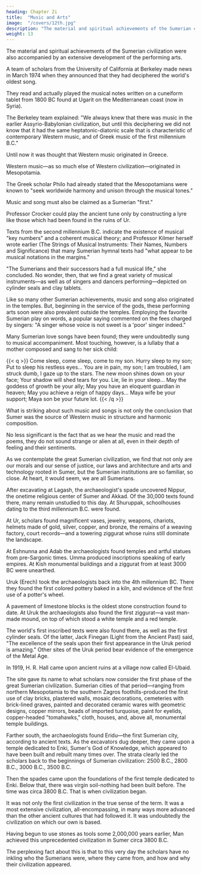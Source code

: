 ```yaml
---
heading: Chapter 2i
title:  "Music and Arts"
image:  "/covers/12th.jpg"
description: "The material and spiritual achievements of the Sumerian civilization were also accompanied by an extensive development of the performing arts"
weight: 13
---
```




The material and spiritual achievements of the Sumerian civilization were also accompanied by an extensive development of the performing arts. 

A team of scholars from the University of California at Berkeley made news in March 1974 when they announced that they had deciphered the world's oldest song. 

<!-- What professors Richard L. Crocker, Anne D. Kilmer, and Robert R. Brown achieved was to -->

They read and actually played the musical notes written on a cuneiform tablet from 1800 BC found at Ugarit on the Mediterranean coast (now in Syria).

The Berkeley team explained: "We always knew that there was music in the earlier Assyrio-Babylonian civilization, but until this deciphering we did not know that it had the same heptatonic-diatonic scale that is characteristic of contemporary Western music, and of Greek music of the first millennium B.C."

Until now it was thought that Western music originated in Greece.

Western music—as so much else of Western civilization—originated in Mesopotamia. 

The Greek scholar Philo had already stated that the Mesopotamians were known to "seek worldwide harmony and unison through the musical tones."

Music and song must also be claimed as a Sumerian "first."

Professor Crocker could play the ancient tune only by constructing a lyre like those which had been found in the ruins of Ur. 

Texts from the second millennium B.C. indicate the existence of musical "key numbers" and a coherent musical theory; and Professor Kilmer herself wrote earlier (The Strings of Musical Instruments: Their Names, Numbers and Significance) that many Sumerian hymnal texts had "what appear to be musical notations in the margins."

"The Sumerians and their successors had a full musical life," she concluded. No wonder, then, that we find a great variety of musical instruments—as well as of singers and dancers performing—depicted on cylinder seals and clay tablets.

Like so many other Sumerian achievements, music and song also originated in the temples. But, beginning in the service of the gods, these performing arts soon were also prevalent outside the temples. Employing the favorite Sumerian play on words, a popular saying commented on the fees charged by singers: "A singer whose voice is not sweet is a 'poor' singer indeed."

Many Sumerian love songs have been found; they were undoubtedly sung to musical accompaniment. Most touching, however, is a lullaby that a mother composed and sang to her sick child:

{{< q >}}
Come sleep, come sleep, come to my son.
Hurry sleep to my son;
Put to sleep his restless eyes…
You are in pain, my son;
I am troubled, I am struck dumb,
I gaze up to the stars.
The new moon shines down on your face;
Your shadow will shed tears for you.
Lie, lie in your sleep…
May the goddess of growth be your ally;
May you have an eloquent guardian in heaven;
May you achieve a reign of happy days…
Maya wife be your support;
Maya son be your future lot.
{{< /q >}}

What is striking about such music and songs is not only the conclusion that Sumer was the source of Western music in structure and harmonic composition.

No less significant is the fact that as we hear the music and read the poems, they do not sound strange or alien at all, even in their depth of feeling and their sentiments.

As we contemplate the great Sumerian civilization, we find that not only are our morals and our sense of justice, our laws and architecture and arts and technology rooted in Sumer, but the Sumerian institutions are so familiar, so close. At heart, it would seem, we are all Sumerians.


After excavating at Lagash, the archaeologist's spade uncovered Nippur, the onetime religious center of Sumer and Akkad. Of the 30,000 texts found there, many remain unstudied to this day. At Shuruppak, schoolhouses dating to the third millennium B.C. were found. 

At Ur, scholars found magnificent vases, jewelry, weapons, chariots, helmets made of gold, silver, copper, and bronze, the remains of a weaving factory, court records—and a towering ziggurat whose ruins still dominate the landscape. 

At Eshnunna and Adab the archaeologists found temples and artful statues from pre-Sargonic times. Umma produced inscriptions speaking of early empires. At Kish monumental buildings and a ziggurat from at least 3000 BC were unearthed.

Uruk (Erech) took the archaeologists back into the  4th millennium BC. There they found the first colored pottery baked in a kiln, and evidence of the first use of a potter's wheel. 

A pavement of limestone blocks is the oldest stone construction found to date. At Uruk the archaeologists also found the first ziggurat—a vast man-made mound, on top of which stood a white temple and a red temple. 

The world's first inscribed texts were also found there, as well as the first cylinder seals. Of the latter, Jack Finegan (Light from the Ancient Past) said, "The excellence of the seals upon their first appearance in the Uruk period is amazing." Other sites of the Uruk period bear evidence of the emergence of the Metal Age.

In 1919, H. R. Hall came upon ancient ruins at a village now called El-Ubaid.

The site gave its name to what scholars now consider the first phase of the great Sumerian civilization. Sumerian cities of that period—ranging from northern Mesopotamia to the southern Zagros foothills-produced the first use of clay bricks, plastered walls, mosaic decorations, cemeteries with brick-lined graves, painted and decorated ceramic wares with geometric designs, copper mirrors, beads of imported turquoise, paint for eyelids, copper-headed "tomahawks," cloth, houses, and, above all, monumental temple buildings.

Farther south, the archaeologists found Eridu—the first Sumerian city, according to ancient texts. As the excavators dug deeper, they came upon a temple dedicated to Enki, Sumer's God of Knowledge, which appeared to have been built and rebuilt many times over. The strata clearly led the scholars back to the beginnings of Sumerian civilization: 2500 B.C., 2800 B.C., 3000 B.C., 3500 B.C. 

Then the spades came upon the foundations of the first temple dedicated to Enki. Below that, there was virgin soil-nothing had been built before. The time was circa 3800 B.C. That is when civilization began.

It was not only the first civilization in the true sense of the term. It was a most extensive civilization, all-encompassing, in many ways more advanced than the other ancient cultures that had followed it. It was undoubtedly the civilization on which our own is based.

Having begun to use stones as tools some 2,000,000 years earlier, Man achieved this unprecedented civilization in Sumer circa 3800 B.C. 

The perplexing fact about this is that to this very day the scholars have no inkling who the Sumerians were, where they came from, and how and why their civilization appeared.

<!-- For its appearance was sudden, unexpected, and out of nowhere.
H. Frankfort (Tell Uqair) called it "astonishing." Pierre Amiet (Elam) termed it
"extraordinary." A. Parrot (Sumer) described it as "a flame which blazed up so
suddenly." Leo Oppenheim (Ancient Mesopotamia) stressed "the astonishingly
short period" within which this civilization had arisen. Joseph Campbell (The
Masks of God) summed it up in this way: "With stunning abruptness … there
appears in this little Sumerian mud garden … the whole cultural syndrome that
has since constituted the germinal unit of all the high civilizations of the world." -->

